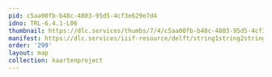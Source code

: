 ```yaml
---
pid: c5aa00fb-b48c-4803-95d5-4cf3e629e7d4
idno: TRL-6.4.1-L06
thumbnail: https://dlc.services/thumbs/7/4/c5aa00fb-b48c-4803-95d5-4cf3e629e7d4/full/400,339/0/default.jpg
manifest: https://dlc.services/iiif-resource/delft/string1string2string3/kaartenproject-2007/TRL-6.4.1-L06
order: '299'
layout: map
collection: kaartenproject
---
```


